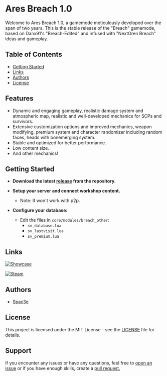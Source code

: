 # Ares Breach 1.0

Welcome to Ares Breach 1.0, a gamemode meticulously developed over the span of two years. This is the stable release of the "Breach" gamemode, based on Danx91's "Breach-Edited" and infused with "NextOren Breach" ideas and gameplay.

## Table of Contents
- [Getting Started](#getting-started)
- [Links](#links)
- [Authors](#authors)
- [License](#license)

## Features
- Dynamic and engaging gameplay, realistic damage system and atmospheric map, realistic and well-developed mechanics for SCPs and survivors.
- Extensive customization options and improved mechanics, weapon modifying, premium system and character randomizer including random faces, heads with bonemerging system.
- Stable and optimized for better performance.
- Low content size.
- And other mechanics!

## Getting Started
- **Download the latest [release](https://github.com/Spac3e/ares-breach/releases) from the repository.**
- **Setup your server and connect workshop content.** 
   - Note: It won't work with p2p.
   
- **Configure your database:**
   - Edit the files in `core/modules/breach_other`:
     - `sv_database.lua`
     - `sv_lastvisit.lua`
     - `sv_premium.lua`

## Links
[![Showcase](https://img.shields.io/badge/%3CShowcase%3E%20-%237289DA.svg?&style=for-the-badge&logo=imgur&logoColor=white)](https://imgur.com/a/WMaDnJN)

[![Steam](https://img.shields.io/badge/%3CCONTENT%3E%20-%237289DA.svg?&style=for-the-badge&logo=steam&logoColor=white)](https://steamcommunity.com/sharedfiles/filedetails/?id=3044598688)

## Authors
- [Spac3e](https://github.com/Spac3e)

## License
This project is licensed under the MIT License - see the [LICENSE](https://choosealicense.com/licenses/mit/) file for details.

## Support
If you encounter any issues or have any questions, feel free to [open an issue](https://github.com/Spac3e/ares-breach/issues) or if you have enough skills, create a [pull request.](https://github.com/Spac3e/ares-breach/pulls)
